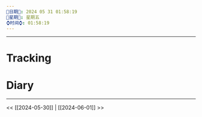 ```yaml
---
🌻日期🌻: 2024 05 31 01:58:19
🌙星期🌙: 星期五
⌚️时间⌚️: 01:58:19
---
```


--- 

# Tracking




# Diary



---

<< [[2024-05-30]] | [[2024-06-01]] >>